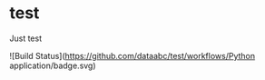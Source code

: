 # test
Just test


![Build Status](https://github.com/dataabc/test/workflows/Python application/badge.svg)

